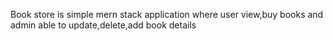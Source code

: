 Book store is simple mern stack application where user view,buy books and admin able to update,delete,add book details
